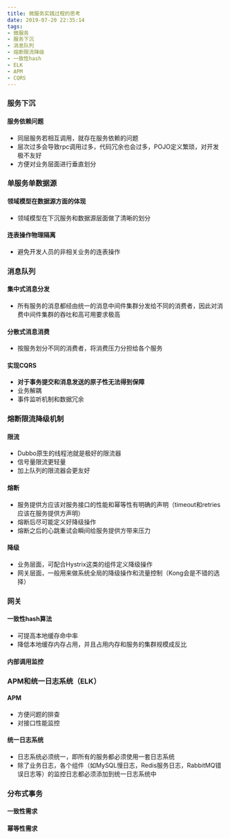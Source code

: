 ```yaml
---
title: 微服务实践过程的思考
date: 2019-07-20 22:35:14
tags:
- 微服务
- 服务下沉
- 消息队列
- 熔断限流降级
- 一致性hash
- ELK
- APM
- CQRS
---
```


### 服务下沉

#### 服务依赖问题
- 同层服务若相互调用，就存在服务依赖的问题
- 层次过多会导致rpc调用过多，代码冗余也会过多，POJO定义繁琐，对开发极不友好
- 方便对业务层面进行垂直划分

### 单服务单数据源

#### 领域模型在数据源方面的体现
- 领域模型在下沉服务和数据源层面做了清晰的划分

#### 连表操作物理隔离
- 避免开发人员的非相关业务的连表操作

### 消息队列

#### 集中式消息分发
- 所有服务的消息都经由统一的消息中间件集群分发给不同的消费者，因此对消费中间件集群的吞吐和高可用要求极高

#### 分散式消息消费
- 按服务划分不同的消费者，将消费压力分担给各个服务

#### 实现CQRS
- **对于事务提交和消息发送的原子性无法得到保障**
- 业务解耦
- 事件监听机制和数据冗余

### 熔断限流降级机制

#### 限流
- Dubbo原生的线程池就是极好的限流器
- 信号量限流更轻量
- 加上队列的限流器会更友好

#### 熔断
- 服务提供方应该对服务接口的性能和幂等性有明确的声明（timeout和retries应该在服务提供方声明）
- 熔断后尽可能定义好降级操作
- 熔断之后的心跳重试会瞬间给服务提供方带来压力

#### 降级
- 业务层面，可配合Hystrix这类的组件定义降级操作
- 网关层面，一般用来做系统全局的降级操作和流量控制（Kong会是不错的选择）

### 网关

#### 一致性hash算法
- 可提高本地缓存命中率
- 降低本地缓存内存占用，并且占用内存和服务的集群规模成反比
#### 内部调用监控

### APM和统一日志系统（ELK）

#### APM
- 方便问题的排查
- 对接口性能监控

#### 统一日志系统
- 日志系统必须统一，即所有的服务都必须使用一套日志系统
- 除了业务日志，各个组件（如MySQL慢日志，Redis服务日志，RabbitMQ错误日志等）的监控日志都必须添加到统一日志系统中

### 分布式事务

#### 一致性需求

#### 幂等性需求